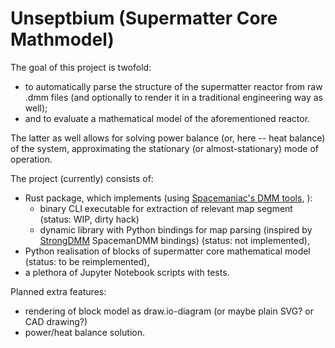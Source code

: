 # Unseptbium (Supermatter Core Mathmodel)

The goal of this project is twofold:
- to automatically parse the structure of the supermatter reactor from raw .dmm files (and optionally to render it in a traditional engineering way as well);
- and to evaluate a mathematical model of the aforementioned reactor.

The latter as well allows for solving power balance (or, here -- heat balance) of the system, approximating the stationary (or almost-stationary)
mode of operation.

The project (currently) consists of:
- Rust package, which implements (using [Spacemaniac's DMM tools](https://github.com/SpaceManiac/SpacemanDMM), ):
  - binary CLI executable for extraction of relevant map segment (status: WIP, dirty hack)
  - dynamic library with Python bindings for map parsing (inspired by [StrongDMM](https://github.com/SpaiR/StrongDMM) SpacemanDMM bindings) (status: not implemented),
- Python realisation of blocks of supermatter core mathematical model (status: to be reimplemented),
- a plethora of Jupyter Notebook scripts with tests.

Planned extra features:
- rendering of block model as draw.io-diagram (or maybe plain SVG? or CAD drawing?)
- power/heat balance solution.
